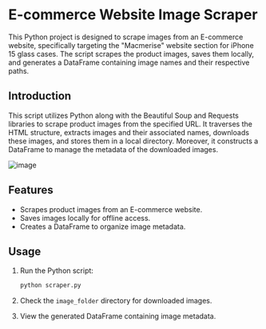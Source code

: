 # E-commerce Website Image Scraper


This Python project is designed to scrape images from an E-commerce website, specifically targeting the "Macmerise" website section for iPhone 15 glass cases. The script scrapes the product images, saves them locally, and generates a DataFrame containing image names and their respective paths.

## Introduction

This script utilizes Python along with the Beautiful Soup and Requests libraries to scrape product images from the specified URL. It traverses the HTML structure, extracts images and their associated names, downloads these images, and stores them in a local directory. Moreover, it constructs a DataFrame to manage the metadata of the downloaded images.

![image](https://github.com/rhythmbhavsar/E-commerce-products-scrapper/assets/98228696/455399e5-b678-49e8-b9cd-eac1ba125fdf)


## Features

- Scrapes product images from an E-commerce website.
- Saves images locally for offline access.
- Creates a DataFrame to organize image metadata.


## Usage

1. Run the Python script:

    ```bash
    python scraper.py
    ```

2. Check the `image_folder` directory for downloaded images.
3. View the generated DataFrame containing image metadata.

